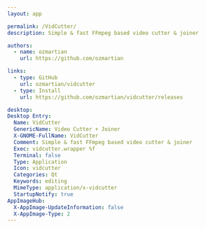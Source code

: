 ```yaml
---
layout: app

permalink: /VidCutter/
description: Simple & fast FFmpeg based video cutter & joiner

authors:
  - name: ozmartian
    url: https://github.com/ozmartian

links:
  - type: GitHub
    url: ozmartian/vidcutter
  - type: Install
    url: https://github.com/ozmartian/vidcutter/releases

desktop:
Desktop Entry:
  Name: VidCutter
  GenericName: Video Cutter + Joiner
  X-GNOME-FullName: VidCutter
  Comment: Simple & fast FFmpeg based video cutter & joiner
  Exec: vidcutter.wrapper %f
  Terminal: false
  Type: Application
  Icon: vidcutter
  Categories: Qt
  Keywords: editing
  MimeType: application/x-vidcutter
  StartupNotify: true
AppImageHub:
  X-AppImage-UpdateInformation: false
  X-AppImage-Type: 2
---
```

